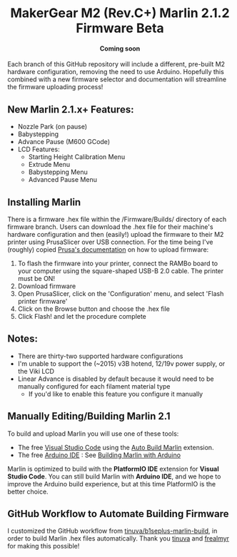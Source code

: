 <h1 align="center">MakerGear M2 (Rev.C+) Marlin 2.1.2 Firmware Beta</h1>
<h4 align="center">Coming soon</h4>

Each branch of this GitHub repository will include a different, pre-built M2 hardware configuration, removing the need to use Arduino. Hopefully this combined with a new firmware selector and documentation will streamline the firmware uploading process!

## New Marlin 2.1.x+ Features:

- Nozzle Park (on pause)
- Babystepping
- Advance Pause (M600 GCode)
- LCD Features:
  - Starting Height Calibration Menu
  - Extrude Menu
  - Babystepping Menu
  - Advanced Pause Menu

## Installing Marlin 

There is a firmware .hex file within the /Firmware/Builds/ directory of each firmware branch. Users can download the .hex file for their machine's hardware configuration and then (easily!) upload the firmware to their M2 printer using PrusaSlicer over USB connection. For the time being I've (roughly) copied [Prusa's documentation](https://help.prusa3d.com/article/firmware-updating-mk3s-mk3s-mk3_2227) on how to upload firmware:

1. To flash the firmware into your printer, connect the RAMBo board to your computer using the square-shaped USB-B 2.0 cable. The printer must be ON!
2. Download firmware
3. Open PrusaSlicer, click on the 'Configuration' menu, and select 'Flash printer firmware'
4. Click on the Browse button and choose the .hex file
5. Click Flash! and let the procedure complete

## Notes: 

- There are thirty-two supported hardware configurations
- I'm unable to support the (~2015) v3B hotend, 12/19v power supply, or the Viki LCD
- Linear Advance is disabled by default because it would need to be manually configured for each filament material type
  -  If you'd like to enable this feature you configure it manually

## Manually Editing/Building Marlin 2.1

To build and upload Marlin you will use one of these tools:

- The free [Visual Studio Code](https://code.visualstudio.com/download) using the [Auto Build Marlin](https://marlinfw.org/docs/basics/auto_build_marlin.html) extension.
- The free [Arduino IDE](https://www.arduino.cc/en/main/software) : See [Building Marlin with Arduino](https://marlinfw.org/docs/basics/install_arduino.html)

Marlin is optimized to build with the **PlatformIO IDE** extension for **Visual Studio Code**. You can still build Marlin with **Arduino IDE**, and we hope to improve the Arduino build experience, but at this time PlatformIO is the better choice.

## GitHub Workflow to Automate Building Firmware

I customized the GitHub workflow from [tinuva/b1seplus-marlin-build](https://github.com/tinuva/b1seplus-marlin-build), in order to build Marlin .hex files automatically. Thank you [tinuva](https://github.com/tinuva) and [frealmyr](https://github.com/frealmyr) for making this possible!
